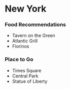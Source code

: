# New York

### Food Recommendations
- Tavern on the Green
- Atlantic Grill
- Fiorinos


### Place to Go
- Times Square
- Central Park
- Statue of Liberty
